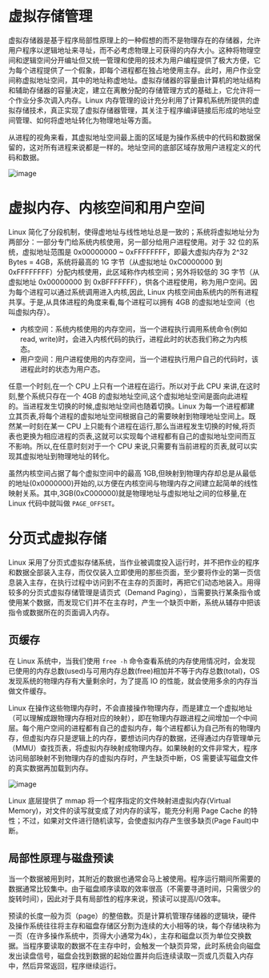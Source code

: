 # 虚拟存储管理

虚拟存储器是基于程序局部性原理上的一种假想的而不是物理存在的存储器，允许用户程序以逻辑地址来寻址，而不必考虑物理上可获得的内存大小。这种将物理空间和逻辑空间分开编址但又统一管理和使用的技术为用户编程提供了极大方便，它为每个进程提供了一个假象，即每个进程都在独占地使用主存。此时，用户作业空间称虚拟地址空间，其中的地址称虚地址。虚拟存储器的容量由计算机的地址结构和辅助存储器的容量决定，建立在离散分配的存储管理方式的基础上，它允许将一个作业分多次调入内存。Linux 内存管理的设计充分利用了计算机系统所提供的虚拟存储技术，真正实现了虚拟存储器管理，其关注于程序编译链接后形成的地址空间管理、如何将虚地址转化为物理地址等方面。

从进程的视角来看，其虚拟地址空间最上面的区域是为操作系统中的代码和数据保留的，这对所有进程来说都是一样的。地址空间的底部区域存放用户进程定义的代码和数据。

![image](https://user-images.githubusercontent.com/5803001/52272019-52032000-2980-11e9-953c-89de286e5174.png)

# 虚拟内存、内核空间和用户空间

Linux 简化了分段机制，使得虚地址与线性地址总是一致的；系统将虚拟地址分为两部分：一部分专门给系统内核使用，另一部分给用户进程使用。对于 32 位的系统，虚拟地址范围是 0x00000000 ~ 0xFFFFFFFF，即最大虚拟内存为 2^32 Bytes = 4GB，系统将最高的 1G 字节（从虚拟地址 0xC0000000 到 0xFFFFFFFF）分配内核使用，此区域称作内核空间；另外将较低的 3G 字节（从虚拟地址 0x00000000 到 0xBFFFFFFF），供各个进程使用，称为用户空间。因为每个进程可以通过系统调用进入内核,因此, Linux 内核空间由系统内的所有进程共享。于是,从具体进程的角度来看,每个进程可以拥有 4GB 的虚拟地址空间（也叫虚拟内存）。

- 内核空间：系统内核使用的内存空间，当一个进程执行调用系统命令(例如 read, write)时，会进入内核代码的执行，进程此时的状态我们称之为内核态。
- 用户空间：用户进程使用的内存空间，当一个进程执行用户自己的代码时，该进程此时的状态为用户态。

任意一个时刻,在一个 CPU 上只有一个进程在运行。所以对于此 CPU 来讲,在这时刻,整个系统只存在一个 4GB 的虚拟地址空间,这个虚拟地址空间是面向此进程的。当进程发生切换的时候,虚拟地址空间也随着切换。Linux 为每一个进程都建立其页表,将每个进程的虚拟地址空间根据自己的需要映射到物理地址空间上。既然某一时刻在某一 CPU 上只能有个进程在运行,那么当进程发生切换的时候,将页表也更换为相应进程的页表,这就可以实现每个进程都有自己的虚拟地址空间而互不影响。所以,在任意时刻对于一个 CPU 来说,只需要有当前进程的页表,就可以实现其虚拟地址到物理地址的转化。

虽然内核空间占据了每个虚拟空间中的最高 1GB,但映射到物理内存却总是从最低的地址(0x0000000)开始的,以方便在内核空间与物理内存之间建立起简单的线性映射关系。其中,3GB(0xC000000)就是物理地址与虚拟地址之间的位移量,在 Linux 代码中就叫做 `PAGE_OFFSET`。

# 分页式虚拟存储

Linux 采用了分页式虚拟存储系统，当作业被调度投入运行时，并不把作业的程序和数据全部装入主存，而仅仅装入立即使用的那些页面，至少要将作业的第一页信息装入主存，在执行过程中访问到不在主存的页面时，再把它们动态地装入。用得较多的分页式虚拟存储管理是请页式（Demand Paging），当需要执行某条指令或使用某个数据，而发现它们并不在主存时，产生一个缺页中断，系统从辅存中把该指令或数据所在的页面调入内存。

## 页缓存

在 Linux 系统中，当我们使用 `free -h` 命令查看系统的内存使用情况时，会发现已使用的内存总数(used)与可用内存总数(free)相加并不等于内存总数(total)，OS 发现系统的物理内存有大量剩余时，为了提高 IO 的性能，就会使用多余的内存当做文件缓存。

Linux 在操作这些物理内存时，不会直接操作物理内存，而是建立一个虚拟地址（可以理解成跟物理内存相对应的映射），即在物理内存跟进程之间增加一个中间层。每个用户空间的进程都有自己的虚拟内存，每个进程都认为自己所有的物理内存，但虚拟内存只是逻辑上的内存，要想访问内存的数据，还得通过内存管理单元（MMU）查找页表，将虚拟内存映射成物理内存。如果映射的文件非常大，程序访问局部映射不到物理内存的虚拟内存时，产生缺页中断，OS 需要读写磁盘文件的真实数据再加载到内存。

![image](https://user-images.githubusercontent.com/5803001/49648842-479cd680-fa62-11e8-96d4-3997faf92ec6.png)

Linux 底层提供了 mmap 将一个程序指定的文件映射进虚拟内存(Virtual Memory)，对文件的读写就变成了对内存的读写，能充分利用 Page Cache 的特性；不过，如果对文件进行随机读写，会使虚拟内存产生很多缺页(Page Fault)中断。

## 局部性原理与磁盘预读

当一个数据被用到时，其附近的数据也通常会马上被使用。程序运行期间所需要的数据通常比较集中。由于磁盘顺序读取的效率很高（不需要寻道时间，只需很少的旋转时间），因此对于具有局部性的程序来说，预读可以提高I/O效率。

预读的长度一般为页（page）的整倍数。页是计算机管理存储器的逻辑块，硬件及操作系统往往将主存和磁盘存储区分割为连续的大小相等的块，每个存储块称为一页（在许多操作系统中，页得大小通常为4k），主存和磁盘以页为单位交换数据。当程序要读取的数据不在主存中时，会触发一个缺页异常，此时系统会向磁盘发出读盘信号，磁盘会找到数据的起始位置并向后连续读取一页或几页载入内存中，然后异常返回，程序继续运行。

